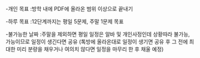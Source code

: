-개인 목표
:방학 내에 PDF에 올라온 범위 이상으로 끝내기

-하루 목표
:12단계까지는 평일 5문제, 주말 1문제 목표

-불가능한 날짜
:주말을 제외하면 평일 일정은 알바 및 개인사정인데 상황따라 불가능, 가능이므로 일정이 생긴다면 공유
(톡방에 올라온대로 일정이 생기면 공유 후 그 전에 최대한 미리 분량을 채우거나 여의치 않다면 일정을 마무리 한 후 채울 예정)
